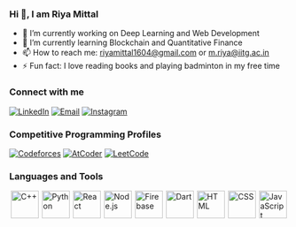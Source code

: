 ### Hi 👋, I am Riya Mittal

<!--
**mit-riya/mit-riya** is a ✨ _special_ ✨ repository because its `README.md` (this file) appears on your GitHub profile.

Here are some ideas to get you started:

- 🔭 I’m currently working on ...
- 🌱 I’m currently learning ...
- 👯 I’m looking to collaborate on ...
- 🤔 I’m looking for help with ...
- 💬 Ask me about ...
- 📫 How to reach me: ...
- 😄 Pronouns: ...
- ⚡ Fun fact: ...
-->
- 🔭 I’m currently working on Deep Learning and Web Development
- 🌱 I’m currently learning Blockchain and Quantitative Finance
- 📫 How to reach me: riyamittal1604@gmail.com or m.riya@iitg.ac.in
- ⚡ Fun fact: I love reading books and playing badminton in my free time

### Connect with me
[![LinkedIn](https://img.shields.io/badge/LinkedIn-Profile-blue)](https://www.linkedin.com/in/mit-riya/)
[![Email](https://img.shields.io/badge/Contact-Email-blue?style=flat-square&logo=gmail)](mailto:riya.mittal1604@gmail.com)
[![Instagram](https://img.shields.io/badge/Instagram-Profile-orange)](https://www.instagram.com/mit_riya/?next=%2F)

### Competitive Programming Profiles
[![Codeforces](https://img.shields.io/badge/Codeforces-Profile-yellow?style=flat-square)](https://codeforces.com/profile/mit_riyaa)
[![AtCoder](https://img.shields.io/badge/AtCoder-Profile-blue?style=flat-square)](https://atcoder.jp/users/riyamittal)
[![LeetCode](https://img.shields.io/badge/LeetCode-Profile-green?style=flat-square)](https://leetcode.com/u/mit_riya/)

### Languages and Tools
<div style="display: flex; justify-content: space-around;">
    <img src="https://upload.wikimedia.org/wikipedia/commons/1/18/ISO_C%2B%2B_Logo.svg" alt="C++" width="50" height="50">
    <img src="https://upload.wikimedia.org/wikipedia/commons/c/c3/Python-logo-notext.svg" alt="Python" width="50" height="50">
    <img src="https://upload.wikimedia.org/wikipedia/commons/a/a7/React-icon.svg" alt="React" width="50" height="50">
    <img src="https://upload.wikimedia.org/wikipedia/commons/d/d9/Node.js_logo.svg" alt="Node.js" width="50" height="50">
    <img src="https://firebase.google.com/images/brand-guidelines/logo-vertical.png" alt="Firebase" width="50" height="50">
    <img src="https://upload.wikimedia.org/wikipedia/commons/7/7e/Dart-logo.png" alt="Dart" width="50" height="50">
    <img src="https://upload.wikimedia.org/wikipedia/commons/6/61/HTML5_logo_and_wordmark.svg" alt="HTML" width="50" height="50">
    <img src="https://upload.wikimedia.org/wikipedia/commons/d/d5/CSS3_logo_and_wordmark.svg" alt="CSS" width="50" height="50">
    <img src="https://upload.wikimedia.org/wikipedia/commons/6/6a/JavaScript-logo.png" alt="JavaScript" width="50" height="50">

</div>




